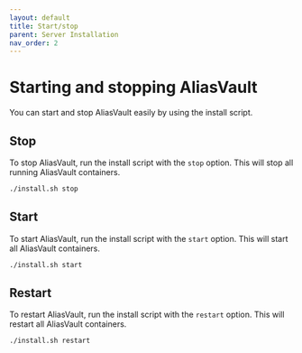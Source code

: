```yaml
---
layout: default
title: Start/stop
parent: Server Installation
nav_order: 2
---
```


# Starting and stopping AliasVault
You can start and stop AliasVault easily by using the install script.

## Stop
To stop AliasVault, run the install script with the `stop` option. This will stop all running AliasVault containers.

```bash
./install.sh stop
```

## Start
To start AliasVault, run the install script with the `start` option. This will start all AliasVault containers.

```bash
./install.sh start
```

## Restart
To restart AliasVault, run the install script with the `restart` option. This will restart all AliasVault containers.

```bash
./install.sh restart
```
